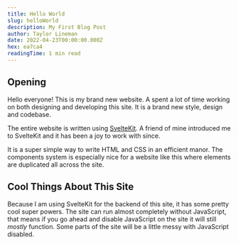 ```yaml
---
title: Hello World
slug: helloWorld
description: My First Blog Post
author: Taylor Lineman
date: 2022-04-23T00:00:00.000Z
hex: ea7ca4
readingTime: 1 min read
---
```

## Opening
Hello everyone! This is my brand new website. A spent a lot of time working on both designing and developing this site. It is a brand new style, design and codebase.

The entire website is written using [SvelteKit](https://kit.svelte.dev). A friend of mine introduced me to SvelteKit and it has been a joy to work with since.

It is a super simple way to write HTML and CSS in an efficient manor. The components system is especially nice for a website like this where elements are duplicated all across the site.

## Cool Things About This Site
Because I am using SvelteKit for the backend of this site, it has some pretty cool super powers. The site can run almost completely without JavaScript, that means if you go ahead and disable JavaScript on the site it will still *mostly* function. Some parts of the site will be a little messy with JavaScript disabled.
